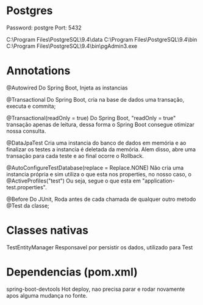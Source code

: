 # Postgres
Password: postgre
Port: 5432

C:\Program Files\PostgreSQL\9.4\data
C:\Program Files\PostgreSQL\9.4\bin
C:\Program Files\PostgreSQL\9.4\bin\pgAdmin3.exe

# Annotations
@Autowired
Do Spring Boot, Injeta as instancias

@Transactional
Do Spring Boot, cria na base de dados uma transação, executa e commita;

@Transactional(readOnly = true)
Do Spring Boot, "readOnly = true" transação apenas de leitura, dessa forma o Spring Boot consegue otimizar nossa consulta.

@DataJpaTest 
Cria uma instancia do banco de dados em memória e ao finalizar os testes a instancia é deletada da memória.
Alem disso, abre uma transação para cada teste e ao final ocorre o Rollback.	

@AutoConfigureTestDatabase(replace = Replace.NONE)
Não cria uma instancia própria e sim utiliza o que esta nos properties, no nosso caso, o @ActiveProfiles("test")
Ou seja, segue o que esta em "application-test.properties".

@Before
Do JUnit, Roda antes de cada chamada de qualquer outro metodo @Test da classe;

# Classes nativas
TestEntityManager
Responsavel por persistir os dados, utilizado para Test

# Dependencias (pom.xml)

spring-boot-devtools 
Hot deploy, nao precisa parar e rodar novamente apos alguma mudança no fonte.


